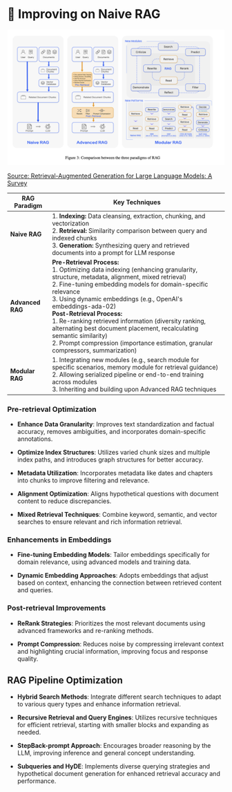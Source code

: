 # 🌟 **Improving on Naive RAG**

<img src="../image_assets/rag_paradigms.png">

[Source: Retrieval-Augmented Generation for Large Language Models: A Survey](https://arxiv.org/abs/2312.10997)


| RAG Paradigm  | Key Techniques |
|---------------|----------------|
| **Naive RAG** | 1. **Indexing:** Data cleansing, extraction, chunking, and vectorization<br>2. **Retrieval:** Similarity comparison between query and indexed chunks<br>3. **Generation:** Synthesizing query and retrieved documents into a prompt for LLM response |
| **Advanced RAG** | **Pre-Retrieval Process:**<br>1. Optimizing data indexing (enhancing granularity, structure, metadata, alignment, mixed retrieval)<br>2. Fine-tuning embedding models for domain-specific relevance<br>3. Using dynamic embeddings (e.g., OpenAI's embeddings-ada-02)<br>**Post-Retrieval Process:**<br>1. Re-ranking retrieved information (diversity ranking, alternating best document placement, recalculating semantic similarity)<br>2. Prompt compression (importance estimation, granular compressors, summarization) |
| **Modular RAG**  | 1. Integrating new modules (e.g., search module for specific scenarios, memory module for retrieval guidance)<br>2. Allowing serialized pipeline or end-to-end training across modules<br>3. Inheriting and building upon Advanced RAG techniques |

### **Pre-retrieval Optimization**

  - **Enhance Data Granularity**: Improves text standardization and factual accuracy, removes ambiguities, and incorporates domain-specific annotations.

  - **Optimize Index Structures**: Utilizes varied chunk sizes and multiple index paths, and introduces graph structures for better accuracy.

  - **Metadata Utilization**: Incorporates metadata like dates and chapters into chunks to improve filtering and relevance.

  - **Alignment Optimization**: Aligns hypothetical questions with document content to reduce discrepancies.

  - **Mixed Retrieval Techniques**:  Combine keyword, semantic, and vector searches to ensure relevant and rich information retrieval.

### **Enhancements in Embeddings**

  - **Fine-tuning Embedding Models**: Tailor embeddings specifically for domain relevance, using advanced models and training data.

  - **Dynamic Embedding Approaches**: Adopts embeddings that adjust based on context, enhancing the connection between retrieved content and queries.

### **Post-retrieval Improvements**

  - **ReRank Strategies**: Prioritizes the most relevant documents using advanced frameworks and re-ranking methods.

  - **Prompt Compression**: Reduces noise by compressing irrelevant context and highlighting crucial information, improving focus and response quality.

## **RAG Pipeline Optimization**

  - **Hybrid Search Methods**: Integrate different search techniques to adapt to various query types and enhance information retrieval.

  - **Recursive Retrieval and Query Engines**: Utilizes recursive techniques for efficient retrieval, starting with smaller blocks and expanding as needed.

  - **StepBack-prompt Approach**: Encourages broader reasoning by the LLM, improving inference and general concept understanding.

  - **Subqueries and HyDE**: Implements diverse querying strategies and hypothetical document generation for enhanced retrieval accuracy and performance.